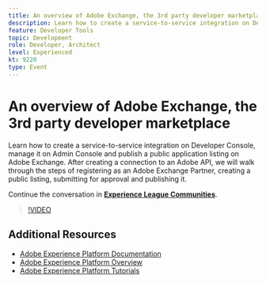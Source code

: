 ```yaml
---
title: An overview of Adobe Exchange, the 3rd party developer marketplace
description: Learn how to create a service-to-service integration on Developer Console, manage it on Admin Console and publish a public application listing on Adobe Exchange. After creating a connection to an Adobe API, we will walk through the steps of registering as an Adobe Exchange Partner, creating a public listing, submitting for approval and publishing it.
feature: Developer Tools
topic: Development
role: Developer, Architect
level: Experienced
kt: 9220
type: Event
---
```

# An overview of Adobe Exchange, the 3rd party developer marketplace

Learn how to create a service-to-service integration on Developer Console, manage it on Admin Console and publish a public application listing on Adobe Exchange. After creating a connection to an Adobe API, we will walk through the steps of registering as an Adobe Exchange Partner, creating a public listing, submitting for approval and publishing it.

Continue the conversation in **[Experience League Communities](https://adobe.ly/3ooiltm)**.

>[!VIDEO](https://video.tv.adobe.com/v/337841/?quality=12&learn=on&hidetitle=true)

## Additional Resources

- [Adobe Experience Platform Documentation](https://experienceleague.adobe.com/docs/experience-platform.html)
- [Adobe Experience Platform Overview](https://experienceleague.adobe.com/docs/experience-platform/landing/home.html)
- [Adobe Experience Platform Tutorials](https://experienceleague.adobe.com/docs/platform-learn/tutorials/overview.html?lang=en)
